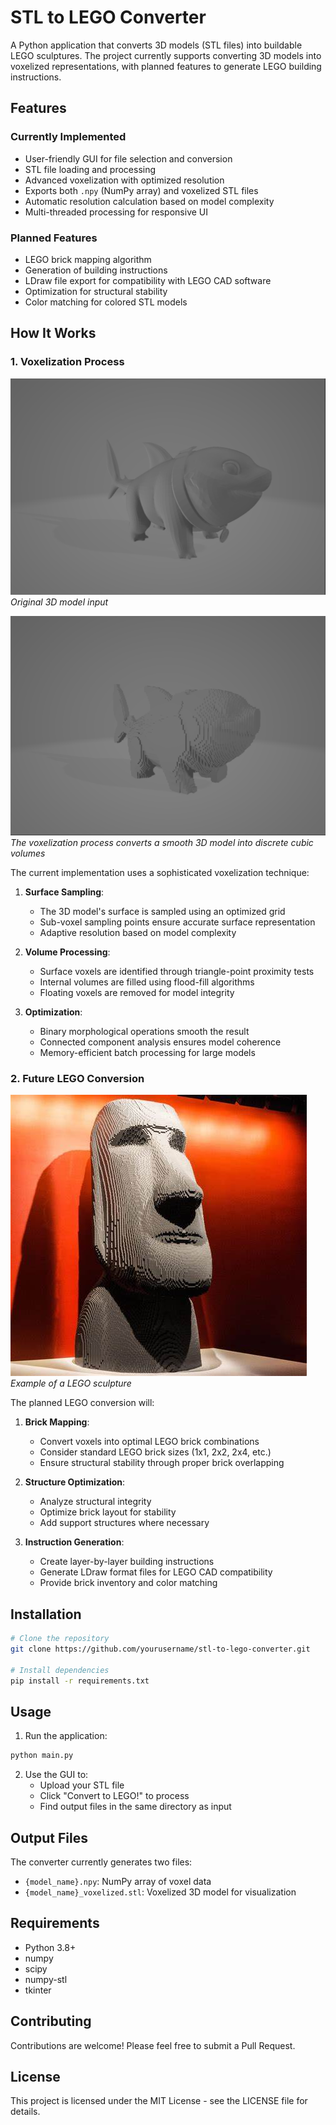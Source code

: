# STL to LEGO Converter

A Python application that converts 3D models (STL files) into buildable LEGO sculptures. The project currently supports converting 3D models into voxelized representations, with planned features to generate LEGO building instructions.

## Features

### Currently Implemented
- User-friendly GUI for file selection and conversion
- STL file loading and processing
- Advanced voxelization with optimized resolution
- Exports both `.npy` (NumPy array) and voxelized STL files
- Automatic resolution calculation based on model complexity
- Multi-threaded processing for responsive UI

### Planned Features
- LEGO brick mapping algorithm
- Generation of building instructions
- LDraw file export for compatibility with LEGO CAD software
- Optimization for structural stability
- Color matching for colored STL models

## How It Works

### 1. Voxelization Process
![Original 3D Model](images/OriginalShark.png)
*Original 3D model input*

![Voxelization Example](images/VoxelizedShark.png)
*The voxelization process converts a smooth 3D model into discrete cubic volumes*

The current implementation uses a sophisticated voxelization technique:

1. **Surface Sampling**: 
   - The 3D model's surface is sampled using an optimized grid
   - Sub-voxel sampling points ensure accurate surface representation
   - Adaptive resolution based on model complexity

2. **Volume Processing**:
   - Surface voxels are identified through triangle-point proximity tests
   - Internal volumes are filled using flood-fill algorithms
   - Floating voxels are removed for model integrity

3. **Optimization**:
   - Binary morphological operations smooth the result
   - Connected component analysis ensures model coherence
   - Memory-efficient batch processing for large models

### 2. Future LEGO Conversion

![Example LEGO Result](images/exampleLegoSculpture.jpg)
*Example of a LEGO sculpture*

The planned LEGO conversion will:

1. **Brick Mapping**:
   - Convert voxels into optimal LEGO brick combinations
   - Consider standard LEGO brick sizes (1x1, 2x2, 2x4, etc.)
   - Ensure structural stability through proper brick overlapping

2. **Structure Optimization**:
   - Analyze structural integrity
   - Optimize brick layout for stability
   - Add support structures where necessary

3. **Instruction Generation**:
   - Create layer-by-layer building instructions
   - Generate LDraw format files for LEGO CAD compatibility
   - Provide brick inventory and color matching

## Installation

```bash
# Clone the repository
git clone https://github.com/yourusername/stl-to-lego-converter.git

# Install dependencies
pip install -r requirements.txt
```

## Usage

1. Run the application:
```bash
python main.py
```

2. Use the GUI to:
   - Upload your STL file
   - Click "Convert to LEGO!" to process
   - Find output files in the same directory as input

## Output Files

The converter currently generates two files:
- `{model_name}.npy`: NumPy array of voxel data
- `{model_name}_voxelized.stl`: Voxelized 3D model for visualization

## Requirements

- Python 3.8+
- numpy
- scipy
- numpy-stl
- tkinter

## Contributing

Contributions are welcome! Please feel free to submit a Pull Request.

## License

This project is licensed under the MIT License - see the LICENSE file for details.
